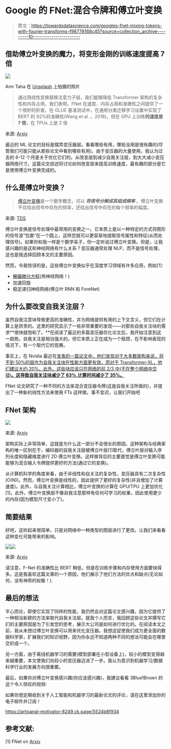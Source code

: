 # Google 的 FNet:混合令牌和傅立叶变换

> 原文：<https://towardsdatascience.com/googles-fnet-mixing-tokens-with-fourier-transforms-f98778168c45?source=collection_archive---------10----------------------->

## 借助傅立叶变换的魔力，将变形金刚的训练速度提高 7 倍

![](img/1f0155eaf26e444c0c8e579b70704e1e.png)

Amr Taha 在 [Unsplash](https://unsplash.com?utm_source=medium&utm_medium=referral) 上拍摄的照片

> 通过用线性变换替换注意力子层，我们能够降低 Transformer 架构的复杂性和内存占用。我们表明，FNet 在速度、内存占用和准确性之间提供了一个很好的折衷，在 GLUE 基准测试中，在通用分类迁移学习设置中实现了 BERT 的 92%的准确性(Wang et al .，2018)，但在 GPU 上训练**的速度是 7 倍**，在 TPUs 上是 2 倍

来源: [Arxiv](https://arxiv.org/pdf/2105.03824.pdf)

最近的 ML 论文的目标是摆弄变压器层。看看哪些有用，哪些没用是很有趣的(尽管我们可能只能从那些论文中看到哪些有用)。由于变压器的大量使用，我认为过去的 6-12 个月是关于优化它们的。从改变层到减少自我关注层，到大大减小变压器网络尺寸。这篇论文综述将讨论如何改变层来提高训练速度，最有趣的部分是它是使用傅立叶变换完成的。

## **什么是傅立叶变换？**

> [傅立叶变换](https://en.wikipedia.org/wiki/Fourier_transform)是一个数学概念，可以 ***将信号分解成其组成频率*** 。傅立叶变换不仅给出信号中存在的频率，还给出信号中存在的每个频率的幅度。

来源: [TDS](/understanding-audio-data-fourier-transform-fft-spectrogram-and-speech-recognition-a4072d228520)

傅立叶变换是信号处理中最常用的变换之一。它本质上是以一种特定的方式将图形的信号波“包裹”在一个圆上，这样您就可以更容易地提取信号属性和特征(从而处理信号)。如果你和我一样是个数学呆子，你一定听说过傅立叶变换。但是，让我感兴趣的是这和神经网络有什么关系？变压器通常处理 NLP，而不是信号处理，这也是我选择回顾本文的主要原因。

然而，令我惊讶的是，这些傅立叶变换似乎在深度学习领域有许多应用，例如[1]:

*   [解偏微分方程](https://arxiv.org/pdf/2010.08895.pdf)(用神经网络！)
*   加速回旋
*   稳定递归神经网络(傅立叶 RNN 和 ForeNet)

## 为什么要改变自我关注层？

虽然自我注意块导致更高的准确性，并为网络提供有用的上下文含义，但它们在计算上是昂贵的。这里的研究显示了一些非常重要的发现——对那些自我关注块的需求**很快就饱和了。**在阅读了最近的多篇变压器优化论文后，我开始注意到这一趋势。自我关注是相当强大的，但它本质上正在成为一个瓶颈，在不影响表现的情况下，有一个取代它的竞赛。

事实上，在 Nvidia 最近在[发表的一篇论文中，他们发现对于大多数架构来说，将不到 50%的层作为自我关注块在性能方面更有效，而对于 Transformer-XL，他们建议大约 20%。此外，这些块应该只在网络的前 2/3 中(不在整个网络中交错)**。这导致自我关注块减少了 63%,计算时间减少了 35%。**](/nvidias-pay-attention-when-required-a-transformer-optimization-approach-694d1472da14)

FNet 论文研究了一种不同的方法来混合变压器令牌(这是自我关注所做的)，并提出了一种新的线性方法来使用 FTs 这样做。事不宜迟，让我们开始吧

## FNet 架构

![](img/2c7cf158304feaaf0e0b284e2ac7706e.png)

来源: [Arxiv](https://arxiv.org/pdf/2105.03824.pdf)

架构实际上非常简单，这就是为什么这一部分不会很长的原因。这种架构与经典架构的唯一区别在于，编码器的自我关注层被傅立叶层[1]取代，傅立叶层对输入序列长度和隐藏维度进行 2D 傅立叶变换。这样做背后的主要直觉是傅立叶变换可能能够为混合输入令牌提供更好的方法(通过它的变换)。

从计算机科学的角度来看，由于非线性和自关注的复杂性，变压器具有二次复杂性(O(N))。然而，傅立叶变换是线性的，因此提供了更好的复杂性(并且增加了计算速度)。此外，与自我关注计算相比，傅立叶变换的计算在 GPU/TPU 上更加优化[1]。此外，傅立叶变换层不像自我注意那样有任何可学习的权重，因此使用更少的内存(因为模型尺寸变小了)。

## 简要结果

好吧，这听起来很简单，只是对网络中一种类型的图层进行了更改。让我们来看看这种变化可能带来的影响。

![](img/6446b4e46e981404d169a6cfb024c294.png)![](img/13f10a2a1ef967be473e3d3114b94c86.png)

来源: [Arxiv](https://arxiv.org/pdf/2105.03824.pdf)

请注意，F-Net 的准确性比 BERT 稍低，但是在训练步骤和内存使用方面要快得多。这是我喜欢这篇文章的一个原因，他们展示了他们方法的优点和缺点(无论如何，没有神奇的权衡！).

## 最后的想法

平心而论，即使它实现了同样的性能，我仍然会对这篇论文感兴趣，因为它提供了一种相当新颖的方法来取代自我关注层。就我个人而言，我回顾这些论文并撰写它们的主要原因是为了引发您的思考，展示大公司是如何进行优化的。在阅读本文之前，我从未想过傅立叶变换可以用来优化变压器。我想这促使我们成为更全面的数据科学家，扩展我们的知识视野，因为你永远不知道两种不同的想法可能会在哪里交织成一个。

另一方面，由于离线机器学习的需要(模型部署在小型设备上)，较小的模型变得越来越重要，本文使我们向较小的变压器迈进了一步。我认为意识到机器学习/数据科学行业的发展方向很重要。

最后，如果你对傅立叶变换感兴趣(你应该感兴趣)，我建议看看 3Blue1Brown 的这个令人惊叹的视频:

如果你想定期收到关于人工智能和机器学习的最新论文的评论，请在这里添加你的电子邮件并订阅！

https://artisanal-motivator-8249.ck.page/5524b8f934

## **参考文献:**

[1] FNet on [Arxiv](https://arxiv.org/pdf/2105.03824.pdf)